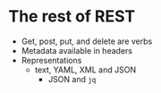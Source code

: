 
# The rest of REST

+ Get, post, put, and delete are verbs
+ Metadata available in headers
+ Representations
    + text, YAML, XML and JSON
        + JSON and `jq`
